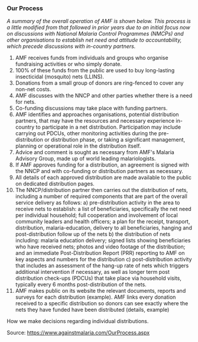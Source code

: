 ### Our Process

_A summary of the overall operation of AMF is shown below. This process is a little modified from that followed in prior years due to an initial focus now on discussions with National Malaria Control Programmes (NMCPs) and other organisations to establish net need and attitude to accountability, which precede discussions with in-country partners._

1. AMF receives funds from individuals and groups who organise fundraising activities or who simply donate. 
2. 100% of these funds from the public are used to buy long-lasting insecticidal (mosquito) nets (LLINS). 
3. Donations from a small group of donors are ring-fenced to cover any non-net costs. 
4. AMF discusses with the NNCP and other parties whether there is a need for nets. 
5. Co-funding discussions may take place with funding partners. 
6. AMF identifies and approaches organisations, potential distribution partners, that may have the resources and necessary experience in-country to participate in a net distribution. Participation may include carrying out PDCUs, other monitoring activities during the pre-distribution or distribution phase, or taking a significant management, planning or operational role in the distribution itself. 
7. Advice and comment is sought as necessary from AMF's Malaria Advisory Group, made up of world leading malariologists. 
8. If AMF approves funding for a distribution, an agreement is signed with the NNCP and with co-funding or distribution partners as necessary. 
9. All details of each approved distribution are made available to the public on dedicated distribution pages. 
10. The NNCP/distribution partner then carries out the distribution of nets, including a number of required components that are part of the overall service delivery as follows: 
   a) pre-distribution activity in the area to receive nets to establish: a list of beneficiaries, specifically the net need per individual household; full cooperation and involvement of local community leaders and health officers; a plan for the receipt, transport, distribution, malaria-education, delivery to all beneficiaries, hanging and post-distribution follow up of the nets 
   b) the distribution of nets including: malaria education delivery; signed lists showing beneficiaries who have received nets; photos and video footage of the distribution; and an immediate Post-Distribution Report (PRR) reporting to AMF on key aspects and numbers for the distribution 
   c) post-distribution activity that includes an assessment of the hang-up rate of nets which triggers additional intervention if necessary, as well as longer term post distribution check-ups (PDCUs) that take place via household visits, typically every 6 months post-distribution of the nets. 
11. AMF makes public on its website the relevant documents, reports and surveys for each distribution (example). AMF links every donation received to a specific distribution so donors can see exactly where the nets they have funded have been distributed (details, example)

How we make decisions regarding individual distributions.

Source: https://www.againstmalaria.com/OurProcess.aspx